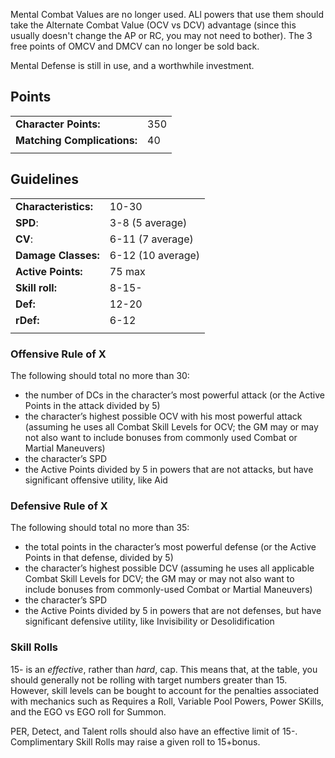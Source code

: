 Mental Combat Values are no longer used. ALl powers that use them should take the Alternate Combat Value (OCV vs DCV) advantage (since this usually doesn't change the AP or RC, you may not need to bother). The 3 free points of OMCV and DMCV can no longer be sold back.

Mental Defense is still in use, and a worthwhile investment.

## Points
|||
|---|---|
|**Character Points:**|350|
|**Matching Complications:**|40|
||

## Guidelines
|||
|---|---|
|**Characteristics:**|10-30|
|**SPD**:|3-8 (5 average)|
|**CV**:|6-11 (7 average)|
|**Damage Classes:**|6-12 (10 average)|
|**Active Points:**|75 max|
|**Skill roll:**|8-15-|
|**Def:**|12-20|
|**rDef:**|6-12|
|||
### Offensive Rule of X
The following should total no more than 30:
* the number of DCs in the character’s most powerful attack (or the Active Points in the attack divided by 5)
* the character’s highest possible OCV with his most powerful attack (assuming he uses all Combat Skill Levels for OCV; the GM may or may not also want to include bonuses from commonly used Combat or Martial Maneuvers)
* the character’s SPD
* the Active Points divided by 5 in powers that are not attacks, but have significant offensive utility, like Aid

### Defensive Rule of X
The following should total no more than 35:
* the total points in the character’s most powerful defense (or the Active Points in that defense, divided by 5)
* the character’s highest possible DCV (assuming he uses all applicable Combat Skill Levels for DCV; the GM may or may not also want to include bonuses from commonly-used Combat or Martial Maneuvers)
* the character’s SPD
* the Active Points divided by 5 in powers that are not defenses, but have significant defensive utility, like Invisibility or Desolidification

### Skill Rolls
15- is an *effective*, rather than *hard*, cap. This means that, at the table, you should generally not be rolling with target numbers greater than 15. However, skill levels can be bought to account for the penalties associated with mechanics such as Requires a Roll, Variable Pool Powers, Power SKills, and the EGO vs EGO roll for Summon.

PER, Detect, and Talent rolls should also have an effective limit of 15-. Complimentary Skill Rolls may raise a given roll to 15+bonus.
